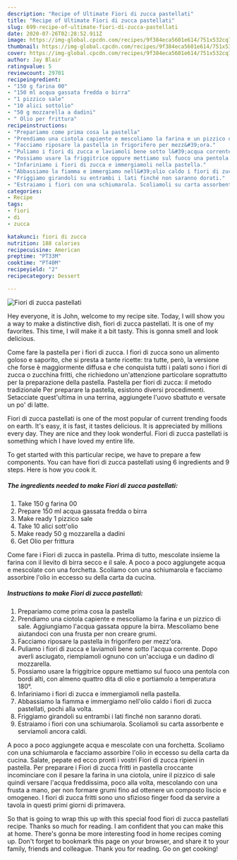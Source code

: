 ```yaml
---
description: "Recipe of Ultimate Fiori di zucca pastellati"
title: "Recipe of Ultimate Fiori di zucca pastellati"
slug: 699-recipe-of-ultimate-fiori-di-zucca-pastellati
date: 2020-07-26T02:28:52.911Z
image: https://img-global.cpcdn.com/recipes/9f384eca5601e614/751x532cq70/fiori-di-zucca-pastellati-recipe-main-photo.jpg
thumbnail: https://img-global.cpcdn.com/recipes/9f384eca5601e614/751x532cq70/fiori-di-zucca-pastellati-recipe-main-photo.jpg
cover: https://img-global.cpcdn.com/recipes/9f384eca5601e614/751x532cq70/fiori-di-zucca-pastellati-recipe-main-photo.jpg
author: Jay Blair
ratingvalue: 5
reviewcount: 29701
recipeingredient:
- "150 g farina 00"
- "150 ml acqua gassata fredda o birra"
- "1 pizzico sale"
- "10 alici sottolio"
- "50 g mozzarella a dadini"
- " Olio per frittura"
recipeinstructions:
- "Prepariamo come prima cosa la pastella"
- "Prendiamo una ciotola capiente e mescoliamo la farina e un pizzico di sale. Aggiungiamo l&#39;acqua gassata oppure la birra. Mescoliamo bene aiutandoci con una frusta per non creare grumi."
- "Facciamo riposare la pastella in frigorifero per mezz&#39;ora."
- "Puliamo i fiori di zucca e laviamoli bene sotto l&#39;acqua corrente. Dopo averli asciugato, riempiamoli ognuno con un&#39;acciuga e un dadino di mozzarella."
- "Possiamo usare la friggitrice oppure mettiamo sul fuoco una pentola con bordi alti, con almeno quattro dita di olio e portiamolo a temperatura 180°."
- "Infariniamo i fiori di zucca e immergiamoli nella pastella."
- "Abbassiamo la fiamma e immergiamo nell&#39;olio caldo i fiori di zucca pastellati, pochi alla volta."
- "Friggiamo girandoli su entrambi i lati finché non saranno dorati."
- "Estraiamo i fiori con una schiumarola. Scoliamoli su carta assorbente e serviamoli ancora caldi."
categories:
- Recipe
tags:
- fiori
- di
- zucca

katakunci: fiori di zucca 
nutrition: 188 calories
recipecuisine: American
preptime: "PT33M"
cooktime: "PT40M"
recipeyield: "2"
recipecategory: Dessert

---
```



![Fiori di zucca pastellati](https://img-global.cpcdn.com/recipes/9f384eca5601e614/751x532cq70/fiori-di-zucca-pastellati-recipe-main-photo.jpg)

Hey everyone, it is John, welcome to my recipe site. Today, I will show you a way to make a distinctive dish, fiori di zucca pastellati. It is one of my favorites. This time, I will make it a bit tasty. This is gonna smell and look delicious.

Come fare la pastella per i fiori di zucca. I fiori di zucca sono un alimento goloso e saporito, che si presta a tante ricette: tra tutte, però, la versione che forse è maggiormente diffusa e che conquista tutti i palati sono i fiori di zucca o zucchina fritti, che richiedono un&#39;attenzione particolare soprattutto per la preparazione della pastella. Pastella per fiori di zucca: il metodo tradizionale Per preparare la pastella, esistono diversi procedimenti. Setacciate quest&#39;ultima in una terrina, aggiungete l&#39;uovo sbattuto e versate un po&#39; di latte.

Fiori di zucca pastellati is one of the most popular of current trending foods on earth. It's easy, it is fast, it tastes delicious. It is appreciated by millions every day. They are nice and they look wonderful. Fiori di zucca pastellati is something which I have loved my entire life.


To get started with this particular recipe, we have to prepare a few components. You can have fiori di zucca pastellati using 6 ingredients and 9 steps. Here is how you cook it.

<!--inarticleads1-->

##### The ingredients needed to make Fiori di zucca pastellati:

1. Take 150 g farina 00
1. Prepare 150 ml acqua gassata fredda o birra
1. Make ready 1 pizzico sale
1. Take 10 alici sott&#39;olio
1. Make ready 50 g mozzarella a dadini
1. Get  Olio per frittura


Come fare i Fiori di zucca in pastella. Prima di tutto, mescolate insieme la farina con il lievito di birra secco e il sale. A poco a poco aggiungete acqua e mescolate con una forchetta. Scoliamo con una schiumarola e facciamo assorbire l&#39;olio in eccesso su della carta da cucina. 

<!--inarticleads2-->

##### Instructions to make Fiori di zucca pastellati:

1. Prepariamo come prima cosa la pastella
1. Prendiamo una ciotola capiente e mescoliamo la farina e un pizzico di sale. Aggiungiamo l&#39;acqua gassata oppure la birra. Mescoliamo bene aiutandoci con una frusta per non creare grumi.
1. Facciamo riposare la pastella in frigorifero per mezz&#39;ora.
1. Puliamo i fiori di zucca e laviamoli bene sotto l&#39;acqua corrente. Dopo averli asciugato, riempiamoli ognuno con un&#39;acciuga e un dadino di mozzarella.
1. Possiamo usare la friggitrice oppure mettiamo sul fuoco una pentola con bordi alti, con almeno quattro dita di olio e portiamolo a temperatura 180°.
1. Infariniamo i fiori di zucca e immergiamoli nella pastella.
1. Abbassiamo la fiamma e immergiamo nell&#39;olio caldo i fiori di zucca pastellati, pochi alla volta.
1. Friggiamo girandoli su entrambi i lati finché non saranno dorati.
1. Estraiamo i fiori con una schiumarola. Scoliamoli su carta assorbente e serviamoli ancora caldi.


A poco a poco aggiungete acqua e mescolate con una forchetta. Scoliamo con una schiumarola e facciamo assorbire l&#39;olio in eccesso su della carta da cucina. Salate, pepate ed ecco pronti i vostri Fiori di zucca ripieni in pastella. Per preparare i Fiori di zucca fritti in pastella croccante incominciare con il pesare la farina in una ciotola, unire il pizzico di sale quindi versare l&#39;acqua freddissima, poco alla volta, mescolando con una frusta a mano, per non formare grumi fino ad ottenere un composto liscio e omogeneo. I fiori di zucca fritti sono uno sfizioso finger food da servire a tavola in questi primi giorni di primavera. 

So that is going to wrap this up with this special food fiori di zucca pastellati recipe. Thanks so much for reading. I am confident that you can make this at home. There's gonna be more interesting food in home recipes coming up. Don't forget to bookmark this page on your browser, and share it to your family, friends and colleague. Thank you for reading. Go on get cooking!
